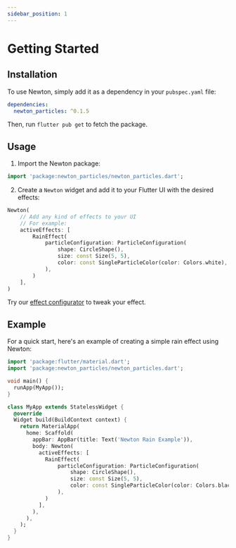 ```yaml
---
sidebar_position: 1
---
```


# Getting Started

## Installation

To use Newton, simply add it as a dependency in your `pubspec.yaml` file:

```yaml
dependencies:
  newton_particles: ^0.1.5
```

Then, run `flutter pub get` to fetch the package.

## Usage

1. Import the Newton package:

```dart
import 'package:newton_particles/newton_particles.dart';
```

2. Create a `Newton` widget and add it to your Flutter UI with the desired effects:

```dart
Newton(
    // Add any kind of effects to your UI
    // For example:
    activeEffects: [
        RainEffect(
            particleConfiguration: ParticleConfiguration(
                shape: CircleShape(),
                size: const Size(5, 5),
                color: const SingleParticleColor(color: Colors.white),
            ),
        )
    ],
)
```

Try our [effect configurator](https:://newton.7omtech.fr/configure) to tweak your effect.

## Example

For a quick start, here's an example of creating a simple rain effect using Newton:

```dart
import 'package:flutter/material.dart';
import 'package:newton_particles/newton_particles.dart';

void main() {
  runApp(MyApp());
}

class MyApp extends StatelessWidget {
  @override
  Widget build(BuildContext context) {
    return MaterialApp(
      home: Scaffold(
        appBar: AppBar(title: Text('Newton Rain Example')),
        body: Newton(
          activeEffects: [
            RainEffect(
                particleConfiguration: ParticleConfiguration(
                    shape: CircleShape(),
                    size: const Size(5, 5),
                    color: const SingleParticleColor(color: Colors.black),
                ),
            )
          ],
        ),
      ),
    );
  }
}
```
